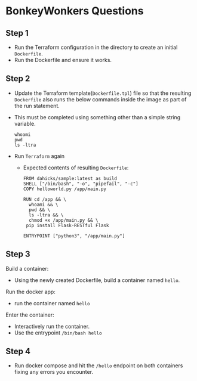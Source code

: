 # BonkeyWonkers Questions

## Step 1

+ Run the Terraform configuration in the directory to create an initial `Dockerfile`. 
+ Run the Dockerfile and ensure it works.

## Step 2

+ Update the Terraform template(`Dockerfile.tpl`) file so that the resulting `Dockerfile` also runs the below commands inside the image as part of the run statement.
+ This must be completed using something other than a simple string variable.

  ```
  whoami
  pwd
  ls -ltra
  ```

+ Run `Terraform` again 
  + Expected contents of resulting `Dockerfile`:

    ```
    FROM dahicks/sample:latest as build
    SHELL ["/bin/bash", "-o", "pipefail", "-c"]
    COPY helloworld.py /app/main.py

    RUN cd /app && \
      whoami && \
      pwd && \
      ls -ltra && \
      chmod +x /app/main.py && \
     pip install Flask-RESTful Flask

    ENTRYPOINT ["python3", "/app/main.py"]
    ```

## Step 3

Build a container:
  + Using the newly created Dockerfile, build a container named `hello`.

Run the docker app:
  + run the container named `hello`

Enter the container:
  + Interactively run the container.
  + Use the  entrypoint `/bin/bash hello`

## Step 4

+ Run docker compose and hit the `/hello` endpoint on both containers fixing any errors you encounter.

